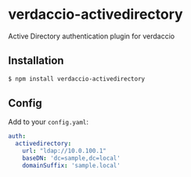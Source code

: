 # verdaccio-activedirectory
Active Directory authentication plugin for verdaccio


## Installation

```sh
$ npm install verdaccio-activedirectory
```

## Config

Add to your `config.yaml`:

```yaml
auth:
  activedirectory:
    url: "ldap://10.0.100.1"
    baseDN: 'dc=sample,dc=local'
    domainSuffix: 'sample.local'
```